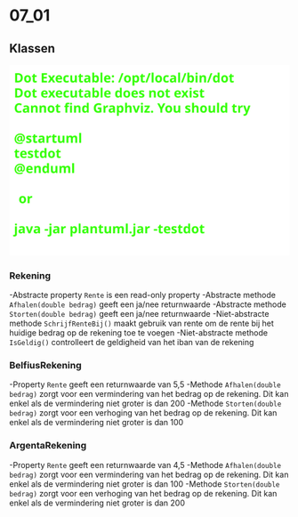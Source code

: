 # 07_01

## Klassen

![Klassendiagram](svg/Overview.svg)

### Rekening

-Abstracte property `Rente` is een read-only property
-Abstracte methode `Afhalen(double bedrag)` geeft een ja/nee returnwaarde
-Abstracte methode `Storten(double bedrag)` geeft een ja/nee returnwaarde
-Niet-abstracte methode `SchrijfRenteBij()` maakt gebruik van rente om de rente bij het huidige bedrag op de rekening toe te voegen
-Niet-abstracte methode `IsGeldig()` controlleert de geldigheid van het iban van de rekening

### BelfiusRekening

-Property `Rente` geeft een returnwaarde van 5,5
-Methode `Afhalen(double bedrag)` zorgt voor een vermindering van het bedrag op de rekening. Dit kan enkel als de vermindering niet groter is dan 200
-Methode `Storten(double bedrag)` zorgt voor een verhoging van het bedrag op de rekening. Dit kan enkel als de vermindering niet groter is dan 100

### ArgentaRekening

-Property `Rente` geeft een returnwaarde van 4,5
-Methode `Afhalen(double bedrag)` zorgt voor een vermindering van het bedrag op de rekening. Dit kan enkel als de vermindering niet groter is dan 100
-Methode `Storten(double bedrag)` zorgt voor een verhoging van het bedrag op de rekening. Dit kan enkel als de vermindering niet groter is dan 200